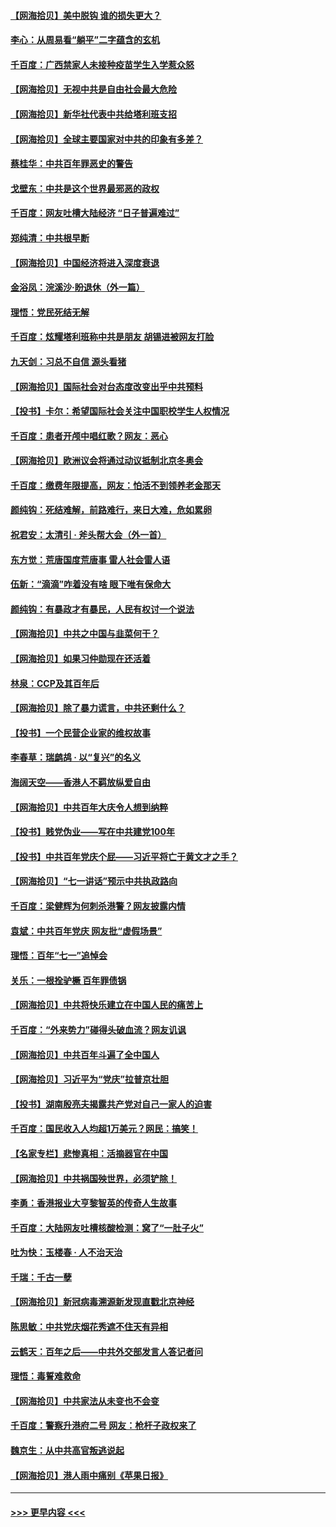 #### [【网海拾贝】美中脱钩 谁的损失更大？](../pages/nsc993/n13093068.md?t=07171401) 
#### [李心：从周易看“躺平”二字蕴含的玄机](../pages/nsc993/n13091424.md?t=07171401) 
#### [千百度：广西禁家人未接种疫苗学生入学惹众怒](../pages/nsc993/n13090506.md?t=07171401) 
#### [【网海拾贝】无视中共是自由社会最大危险](../pages/nsc993/n13089767.md?t=07171401) 
#### [【网海拾贝】新华社代表中共给塔利班支招](../pages/nsc993/n13087892.md?t=07171401) 
#### [【网海拾贝】全球主要国家对中共的印象有多差？](../pages/nsc993/n13085788.md?t=07171401) 
#### [蔡桂华：中共百年罪恶史的警告](../pages/nsc993/n13085715.md?t=07171401) 
#### [戈壁东：中共是这个世界最邪恶的政权](../pages/nsc993/n13085641.md?t=07171401) 
#### [千百度：网友吐槽大陆经济 “日子普遍难过”](../pages/nsc993/n13085475.md?t=07171401) 
#### [郑纯清：中共根早断](../pages/nsc993/n13084579.md?t=07171401) 
#### [【网海拾贝】中国经济将进入深度衰退](../pages/nsc993/n13082552.md?t=07171401) 
#### [金浴凤：浣溪沙·盼退休（外一篇）](../pages/nsc993/n13081560.md?t=07171401) 
#### [理悟：党民死结无解](../pages/nsc993/n13081552.md?t=07171401) 
#### [千百度：炫耀塔利班称中共是朋友  胡锡进被网友打脸](../pages/nsc993/n13081538.md?t=07171401) 
#### [九天剑：习总不自信 源头看猪](../pages/nsc993/n13081197.md?t=07171401) 
#### [【网海拾贝】国际社会对台态度改变出乎中共预料](../pages/nsc993/n13080968.md?t=07171401) 
#### [【投书】卡尔：希望国际社会关注中国职校学生人权情况](../pages/nsc993/n13080410.md?t=07171401) 
#### [千百度：患者开颅中唱红歌？网友：恶心](../pages/nsc993/n13080377.md?t=07171401) 
#### [【网海拾贝】欧洲议会将通过动议抵制北京冬奥会](../pages/nsc993/n13078156.md?t=07171401) 
#### [千百度：缴费年限提高，网友：怕活不到领养老金那天](../pages/nsc993/n13078088.md?t=07171401) 
#### [颜纯钩：死结难解，前路难行，来日大难，危如累卵](../pages/nsc993/n13077179.md?t=07171401) 
#### [祝君安：太清引 · 斧头帮大会（外一首）](../pages/nsc993/n13077162.md?t=07171401) 
#### [东方觉：荒唐国度荒唐事 雷人社会雷人语](../pages/nsc993/n13075917.md?t=07171401) 
#### [伍新：“滴滴”咋着没有啥 眼下唯有保命大](../pages/nsc993/n13075894.md?t=07171401) 
#### [颜纯钩：有暴政才有暴民，人民有权讨一个说法](../pages/nsc993/n13075734.md?t=07171401) 
#### [【网海拾贝】中共之中国与韭菜何干？](../pages/nsc993/n13075428.md?t=07171401) 
#### [【网海拾贝】如果习仲勋现在还活着](../pages/nsc993/n13073410.md?t=07171401) 
#### [林泉：CCP及其百年后](../pages/nsc993/n13073226.md?t=07171401) 
#### [【网海拾贝】除了暴力谎言，中共还剩什么？](../pages/nsc993/n13071082.md?t=07171401) 
#### [【投书】一个民营企业家的维权故事](../pages/nsc993/n13070932.md?t=07171401) 
#### [李春草：瑞鹧鸪 · 以“复兴”的名义](../pages/nsc993/n13069984.md?t=07171401) 
#### [海阔天空——香港人不羁放纵爱自由](../pages/nsc993/n13069407.md?t=07171401) 
#### [【网海拾贝】中共百年大庆令人想到纳粹](../pages/nsc993/n13068483.md?t=07171401) 
#### [【投书】贱党伪业——写在中共建党100年](../pages/nsc993/n13067843.md?t=07171401) 
#### [【投书】中共百年党庆个屁——习近平将亡于黄文才之手？](../pages/nsc993/n13067425.md?t=07171401) 
#### [【网海拾贝】“七一讲话”预示中共执政路向](../pages/nsc993/n13066434.md?t=07171401) 
#### [千百度：梁健辉为何刺杀港警？网友披露内情](../pages/nsc993/n13066979.md?t=07171401) 
#### [袁斌：中共百年党庆 网友批“虚假场景”](../pages/nsc993/n13066385.md?t=07171401) 
#### [理悟：百年“七一”追悼会](../pages/nsc993/n13066106.md?t=07171401) 
#### [关乐：一根拴驴橛 百年罪债锅](../pages/nsc993/n13066089.md?t=07171401) 
#### [【网海拾贝】中共将快乐建立在中国人民的痛苦上](../pages/nsc993/n13064939.md?t=07171401) 
#### [千百度：“外来势力”碰得头破血流？网友讥讽](../pages/nsc993/n13064878.md?t=07171401) 
#### [【网海拾贝】中共百年斗遍了全中国人](../pages/nsc993/n13060020.md?t=07171401) 
#### [【网海拾贝】习近平为“党庆”拉普京壮胆](../pages/nsc993/n13057781.md?t=07171401) 
#### [【投书】湖南殷亮夫揭露共产党对自己一家人的迫害](../pages/nsc993/n13057744.md?t=07171401) 
#### [千百度：国民收入人均超1万美元？网民：搞笑！](../pages/nsc993/n13057692.md?t=07171401) 
#### [【名家专栏】悲惨真相：活摘器官在中国](../pages/nsc993/n13056611.md?t=07171401) 
#### [【网海拾贝】中共祸国殃世界，必须铲除！](../pages/nsc993/n13056011.md?t=07171401) 
#### [李勇：香港报业大亨黎智英的传奇人生故事](../pages/nsc993/n13055258.md?t=07171401) 
#### [千百度：大陆网友吐槽核酸检测：窝了“一肚子火”](../pages/nsc993/n13055194.md?t=07171401) 
#### [吐为快：玉楼春 · 人不治天治](../pages/nsc993/n13054028.md?t=07171401) 
#### [千瑞：千古一孽](../pages/nsc993/n13054016.md?t=07171401) 
#### [【网海拾贝】新冠病毒溯源新发现直戳北京神经](../pages/nsc993/n13052425.md?t=07171401) 
#### [陈思敏：中共党庆烟花秀遮不住天有异相](../pages/nsc993/n13052020.md?t=07171401) 
#### [云鹤天：百年之后——中共外交部发言人答记者问](../pages/nsc993/n13051604.md?t=07171401) 
#### [理悟：毒誓难救命](../pages/nsc993/n13051601.md?t=07171401) 
#### [【网海拾贝】中共家法从未变也不会变](../pages/nsc993/n13050366.md?t=07171401) 
#### [千百度：警察升港府二号 网友：枪杆子政权来了](../pages/nsc993/n13050261.md?t=07171401) 
#### [魏京生：从中共高官叛逃说起](../pages/nsc993/n13048997.md?t=07171401) 
#### [【网海拾贝】港人雨中痛别《苹果日报》](../pages/nsc993/n13048941.md?t=07171401) 

----
#### [ >>> 更早内容 <<< ](../indexes/nsc993-earlier.md)
